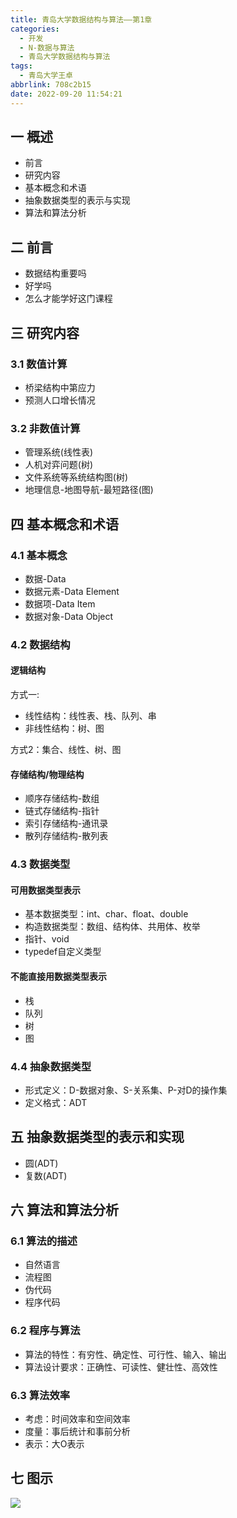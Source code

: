 ```yaml
---
title: 青岛大学数据结构与算法——第1章
categories:
  - 开发
  - N-数据与算法
  - 青岛大学数据结构与算法
tags:
  - 青岛大学王卓
abbrlink: 708c2b15
date: 2022-09-20 11:54:21
---
```

## 一 概述

* 前言
* 研究内容
* 基本概念和术语
* 抽象数据类型的表示与实现
* 算法和算法分析

<!--more-->

## 二 前言

* 数据结构重要吗
* 好学吗
* 怎么才能学好这门课程

## 三 研究内容

### 3.1 数值计算

* 桥梁结构中第应力
* 预测人口增长情况

### 3.2 非数值计算

* 管理系统(线性表)
* 人机对弈问题(树)
* 文件系统等系统结构图(树)
* 地理信息-地图导航-最短路径(图)

## 四 基本概念和术语

### 4.1 基本概念

* 数据-Data
* 数据元素-Data Element
* 数据项-Data Item
* 数据对象-Data Object

### 4.2 数据结构

#### 逻辑结构

方式一:

* 线性结构：线性表、栈、队列、串
* 非线性结构：树、图

方式2：集合、线性、树、图

#### 存储结构/物理结构

* 顺序存储结构-数组
* 链式存储结构-指针
* 索引存储结构-通讯录
* 散列存储结构-散列表

###  4.3 数据类型

#### 可用数据类型表示

* 基本数据类型：int、char、float、double
* 构造数据类型：数组、结构体、共用体、枚举
* 指针、void
* typedef自定义类型

#### 不能直接用数据类型表示

* 栈
* 队列
* 树
* 图

### 4.4 抽象数据类型

* 形式定义：D-数据对象、S-关系集、P-对D的操作集
* 定义格式：ADT

## 五 抽象数据类型的表示和实现

* 圆(ADT)
* 复数(ADT)

## 六 算法和算法分析

### 6.1 算法的描述

* 自然语言
* 流程图
* 伪代码
* 程序代码

### 6.2 程序与算法

* 算法的特性：有穷性、确定性、可行性、输入、输出
* 算法设计要求：正确性、可读性、健壮性、高效性

### 6.3 算法效率

* 考虑：时间效率和空间效率
* 度量：事后统计和事前分析
* 表示：大O表示

## 七 图示

![][1]

[1]:https://jsd.onmicrosoft.cn/gh/PGzxc/CDN/blog-data-struct-basic/data-struct-chapter-1.png